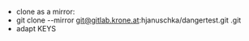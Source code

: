  * clone as a mirror:
 * git clone --mirror git@gitlab.krone.at:hjanuschka/dangertest.git .git
 * adapt KEYS




